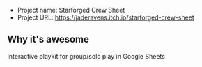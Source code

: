 * Project name: Starforged Crew Sheet
* Project URL: https://jaderavens.itch.io/starforged-crew-sheet
  
## Why it's awesome

Interactive playkit for group/solo play in Google Sheets
